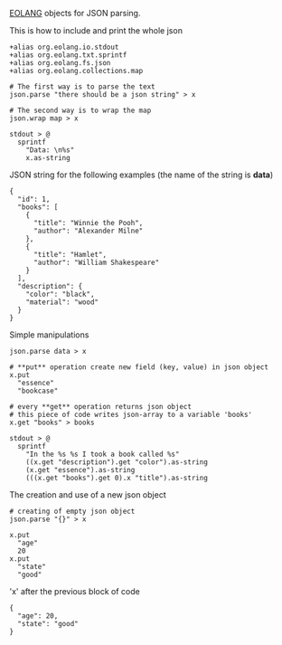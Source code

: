 [EOLANG](https://www.eolang.org) objects for JSON parsing.

This is how to include and print the whole json

```
+alias org.eolang.io.stdout
+alias org.eolang.txt.sprintf
+alias org.eolang.fs.json
+alias org.eolang.collections.map

# The first way is to parse the text
json.parse "there should be a json string" > x

# The second way is to wrap the map
json.wrap map > x

stdout > @
  sprintf
    "Data: \n%s"
    x.as-string
```

JSON string for the following examples (the name of the string is **data**)
```
{
  "id": 1,
  "books": [
    {
      "title": "Winnie the Pooh",
      "author": "Alexander Milne"
    },
    {
      "title": "Hamlet",
      "author": "William Shakespeare"
    }
  ],
  "description": {
    "color": "black",
    "material": "wood"
  }
}
```

Simple manipulations
```
json.parse data > x

# **put** operation create new field (key, value) in json object
x.put
  "essence"
  "bookcase"

# every **get** operation returns json object
# this piece of code writes json-array to a variable 'books'
x.get "books" > books

stdout > @
  sprintf
    "In the %s %s I took a book called %s"
    ((x.get "description").get "color").as-string
    (x.get "essence").as-string
    (((x.get "books").get 0).x "title").as-string 

```

The creation and use of a new json object
```
# creating of empty json object
json.parse "{}" > x

x.put 
  "age"
  20
x.put
  "state"
  "good"
```

'x' after the previous block of code
```
{
  "age": 20,
  "state": "good"
}
```
